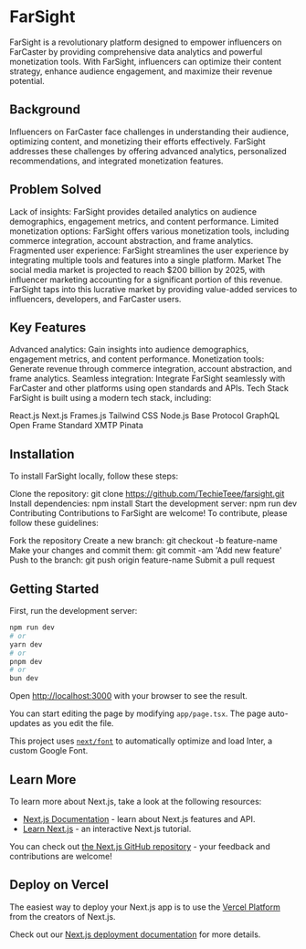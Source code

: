 # FarSight
FarSight is a revolutionary platform designed to empower influencers on FarCaster by providing comprehensive data analytics and powerful monetization tools. With FarSight, influencers can optimize their content strategy, enhance audience engagement, and maximize their revenue potential.

## Background
Influencers on FarCaster face challenges in understanding their audience, optimizing content, and monetizing their efforts effectively. FarSight addresses these challenges by offering advanced analytics, personalized recommendations, and integrated monetization features.

## Problem Solved
Lack of insights: FarSight provides detailed analytics on audience demographics, engagement metrics, and content performance.
Limited monetization options: FarSight offers various monetization tools, including commerce integration, account abstraction, and frame analytics.
Fragmented user experience: FarSight streamlines the user experience by integrating multiple tools and features into a single platform.
Market
The social media market is projected to reach $200 billion by 2025, with influencer marketing accounting for a significant portion of this revenue. FarSight taps into this lucrative market by providing value-added services to influencers, developers, and FarCaster users.

## Key Features
Advanced analytics: Gain insights into audience demographics, engagement metrics, and content performance.
Monetization tools: Generate revenue through commerce integration, account abstraction, and frame analytics.
Seamless integration: Integrate FarSight seamlessly with FarCaster and other platforms using open standards and APIs.
Tech Stack
FarSight is built using a modern tech stack, including:

React.js
Next.js
Frames.js
Tailwind CSS
Node.js
Base Protocol
GraphQL
Open Frame Standard
XMTP
Pinata


## Installation
To install FarSight locally, follow these steps:

Clone the repository: git clone https://github.com/TechieTeee/farsight.git
Install dependencies: npm install
Start the development server: npm run dev
Contributing
Contributions to FarSight are welcome! To contribute, please follow these guidelines:

Fork the repository
Create a new branch: git checkout -b feature-name
Make your changes and commit them: git commit -am 'Add new feature'
Push to the branch: git push origin feature-name
Submit a pull request

## Getting Started

First, run the development server:

```bash
npm run dev
# or
yarn dev
# or
pnpm dev
# or
bun dev
```

Open [http://localhost:3000](http://localhost:3000) with your browser to see the result.

You can start editing the page by modifying `app/page.tsx`. The page auto-updates as you edit the file.

This project uses [`next/font`](https://nextjs.org/docs/basic-features/font-optimization) to automatically optimize and load Inter, a custom Google Font.

## Learn More

To learn more about Next.js, take a look at the following resources:

- [Next.js Documentation](https://nextjs.org/docs) - learn about Next.js features and API.
- [Learn Next.js](https://nextjs.org/learn) - an interactive Next.js tutorial.

You can check out [the Next.js GitHub repository](https://github.com/vercel/next.js/) - your feedback and contributions are welcome!

## Deploy on Vercel

The easiest way to deploy your Next.js app is to use the [Vercel Platform](https://vercel.com/new?utm_medium=default-template&filter=next.js&utm_source=create-next-app&utm_campaign=create-next-app-readme) from the creators of Next.js.

Check out our [Next.js deployment documentation](https://nextjs.org/docs/deployment) for more details.
